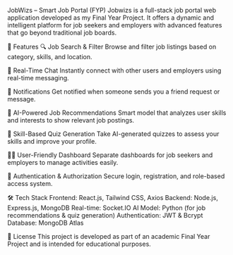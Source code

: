 JobWizs – Smart Job Portal (FYP)
Jobwizs is a full-stack job portal web application developed as my Final Year Project. It offers a dynamic and intelligent platform for job seekers and employers with advanced features that go beyond traditional job boards.

🚀 Features
🔍 Job Search & Filter
Browse and filter job listings based on category, skills, and location.

💬 Real-Time Chat
Instantly connect with other users and employers using real-time messaging.

🔔 Notifications
Get notified when someone sends you a friend request or message.

🧠 AI-Powered Job Recommendations
Smart model that analyzes user skills and interests to show relevant job postings.

📝 Skill-Based Quiz Generation
Take AI-generated quizzes to assess your skills and improve your profile.

🧑‍💼 User-Friendly Dashboard
Separate dashboards for job seekers and employers to manage activities easily.

🔐 Authentication & Authorization
Secure login, registration, and role-based access system.

🛠️ Tech Stack
Frontend: React.js, Tailwind CSS, Axios
Backend: Node.js, Express.js, MongoDB
Real-time: Socket.IO
AI Model: Python (for job recommendations & quiz generation)
Authentication: JWT & Bcrypt
Database: MongoDB Atlas


📃 License
This project is developed as part of an academic Final Year Project and is intended for educational purposes.